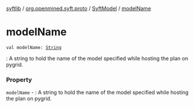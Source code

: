 [syftlib](../../index.md) / [org.openmined.syft.proto](../index.md) / [SyftModel](index.md) / [modelName](./model-name.md)

# modelName

`val modelName: `[`String`](https://kotlinlang.org/api/latest/jvm/stdlib/kotlin/-string/index.html)

: A string to hold the name of the model specified while hosting the plan on pygrid.

### Property

`modelName` - : A string to hold the name of the model specified while hosting the plan on pygrid.